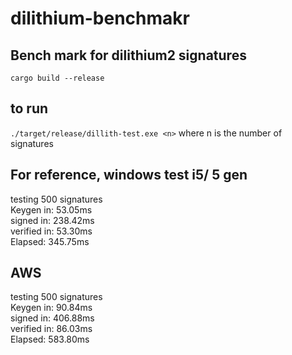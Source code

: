# dilithium-benchmakr

## Bench mark for dilithium2 signatures

`cargo build --release`

## to run

`./target/release/dillith-test.exe <n>` where n is the number of signatures

## For reference, windows test i5/ 5 gen
testing 500 signatures<br/>
Keygen in: 53.05ms<br/>
signed in: 238.42ms<br/>
verified in: 53.30ms<br/>
Elapsed: 345.75ms<br/>

## AWS

testing 500 signatures<br/>
Keygen in: 90.84ms<br/>
signed in: 406.88ms<br/>
verified in: 86.03ms<br/>
Elapsed: 583.80ms<br/>




